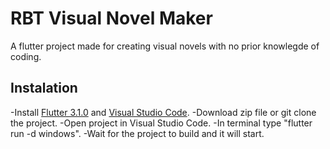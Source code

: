 # RBT Visual Novel Maker

A flutter project made for creating visual novels with no prior knowlegde of coding.

## Instalation

-Install [Flutter 3.1.0](https://github.com/flutter/flutter.git) and [Visual Studio Code](https://code.visualstudio.com/).
-Download zip file or git clone the project.
-Open project in Visual Studio Code.
-In terminal type "flutter run -d windows".
-Wait for the project to build and it will start.

